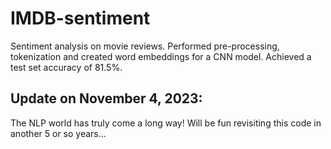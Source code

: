 # IMDB-sentiment
Sentiment analysis on movie reviews. Performed pre-processing, tokenization and created word embeddings for a CNN model. Achieved a test set accuracy of 81.5%. 


## Update on November 4, 2023:
The NLP world has truly come a long way! Will be fun revisiting this code in another 5 or so years... 
